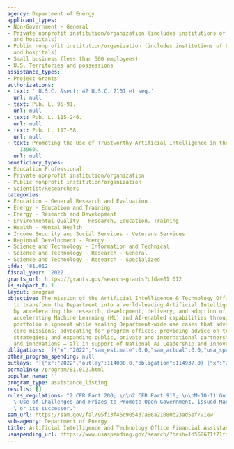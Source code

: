 ```yaml
---
agency: Department of Energy
applicant_types:
- Non-Government - General
- Private nonprofit institution/organization (includes institutions of higher education
  and hospitals)
- Public nonprofit institution/organization (includes institutions of higher education
  and hospitals)
- Small business (less than 500 employees)
- U.S. Territories and possessions
assistance_types:
- Project Grants
authorizations:
- text: ' U.S.C. &sect; 42 U.S.C. 7101 et seq.'
  url: null
- text: Pub. L. 95-91.
  url: null
- text: Pub. L. 115-246.
  url: null
- text: Pub. L. 117-58.
  url: null
- text: Promoting the Use of Trustworthy Artificial Intelligence in the Federal Government,
    13960.
  url: null
beneficiary_types:
- Education Professional
- Private nonprofit institution/organization
- Public nonprofit institution/organization
- Scientist/Researchers
categories:
- Education - General Research and Evaluation
- Energy - Education and Training
- Energy - Research and Development
- Environmental Quality - Research, Education, Training
- Health - Mental Health
- Income Security and Social Services - Veterans Services
- Regional Development - Energy
- Science and Technology - Information and Technical
- Science and Technology - Research - General
- Science and Technology - Research - Specialized
cfda: '81.012'
fiscal_year: '2022'
grants_url: https://grants.gov/search-grants?cfda=81.012
is_subpart_f: 1
layout: program
objective: The mission of the Artificial Intelligence & Technology Office (AITO) is
  to transform the Department into a world-leading Artificial Intelligence (AI) enterprise
  by accelerating the research, development, delivery, and adoption of AI. This includes
  accelerating Machine Learning (ML) and AI-enabled capabilities through strategic
  portfolio alignment while scaling Department-wide use cases that advance the agency’s
  core missions; advocating for program offices; providing advice on trustworthy AI/ML
  strategies; and expanding public, private and international partnerships, policy
  and innovations – all in support of National AI Leadership and Innovation.
obligations: '[{"x":"2022","sam_estimate":0.0,"sam_actual":0.0,"usa_spending_actual":114937.0},{"x":"2023","sam_estimate":2100000.0,"sam_actual":0.0,"usa_spending_actual":0.0},{"x":"2024","sam_estimate":0.0,"sam_actual":0.0,"usa_spending_actual":0.0}]'
other_program_spending: null
outlays: '[{"x":"2022","outlay":114000.0,"obligation":114937.0},{"x":"2023","outlay":0.0,"obligation":0.0},{"x":"2024","outlay":0.0,"obligation":0.0}]'
permalink: /program/81.012.html
popular_name: ''
program_type: assistance_listing
results: []
rules_regulations: "2 CFR Part 200; \n\n2 CFR Part 910; \n\nM-10-11 Guidance on the\
  \ Use of Challenges and Prizes to Promote Open Government, issued March 8, 2010,\
  \ or its successor."
sam_url: https://sam.gov/fal/95f13f46c905437a86a21080b23ad5ef/view
sub-agency: Department of Energy
title: Artificial Intelligence and Technology Office Financial Assistance Program
usaspending_url: https://www.usaspending.gov/search/?hash=1d568671f71fd1a3e66126e9402e69c5
---
```

